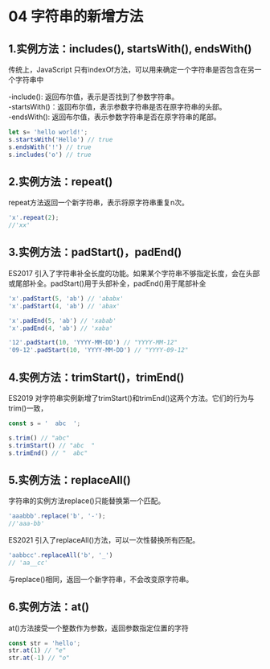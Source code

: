 # 04 字符串的新增方法
## 1.实例方法：includes(), startsWith(), endsWith()
传统上，JavaScript 只有indexOf方法，可以用来确定一个字符串是否包含在另一个字符串中
<br>

-include(): 返回布尔值，表示是否找到了参数字符串。<br>
-startsWith()：返回布尔值，表示参数字符串是否在原字符串的头部。<br>
-endsWith(): 返回布尔值，表示参数字符串是否在原字符串的尾部。
```js
let s= 'hello world!';
s.startsWith('Hello') // true
s.endsWith('!') // true
s.includes('o') // true
```
## 2.实例方法：repeat()
repeat方法返回一个新字符串，表示将原字符串重复n次。
```js
'x'.repeat(2);
//'xx'
```
## 3.实例方法：padStart()，padEnd()
ES2017 引入了字符串补全长度的功能。如果某个字符串不够指定长度，会在头部或尾部补全。padStart()用于头部补全，padEnd()用于尾部补全
```js
'x'.padStart(5, 'ab') // 'ababx'
'x'.padStart(4, 'ab') // 'abax'

'x'.padEnd(5, 'ab') // 'xabab'
'x'.padEnd(4, 'ab') // 'xaba'

'12'.padStart(10, 'YYYY-MM-DD') // "YYYY-MM-12"
'09-12'.padStart(10, 'YYYY-MM-DD') // "YYYY-09-12"
```
## 4.实例方法：trimStart()，trimEnd()
ES2019 对字符串实例新增了trimStart()和trimEnd()这两个方法。它们的行为与trim()一致，
```js
const s = '  abc  ';

s.trim() // "abc"
s.trimStart() // "abc  "
s.trimEnd() // "  abc"
```
## 5.实例方法：replaceAll()
字符串的实例方法replace()只能替换第一个匹配。
```js
'aaabbb'.replace('b', '-');
//'aaa-bb'
```
ES2021 引入了replaceAll()方法，可以一次性替换所有匹配。
```js
'aabbcc'.replaceAll('b', '_')
// 'aa__cc'
```
与replace()相同，返回一个新字符串，不会改变原字符串。
## 6.实例方法：at()
at()方法接受一个整数作为参数，返回参数指定位置的字符
```js
const str = 'hello';
str.at(1) // "e"
str.at(-1) // "o"
```
